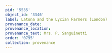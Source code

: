 ```yaml
---
pid: '5535'
object_id: '3346'
label: Latona and the Lycian Farmers (London)
provenance_date:
provenance_location:
provenance_text: Mrs. P. Sanguinetti
order: '0795'
collection: provenance
---
```

